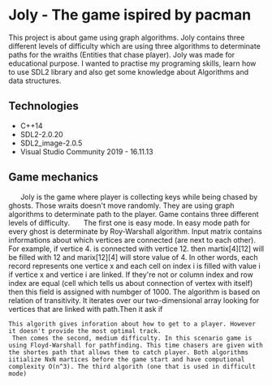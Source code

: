 # Joly - The game ispired by pacman
This project is about game using graph algorithms. Joly contains three different levels of difficulty which are using three algorithms to determinate paths for the wraiths (Entities that chase player). Joly was made for educational purpose. I wanted to practise my programing skills, learn how to use SDL2 library and also get some knowledge about Algorithms and data structures.

## Technologies
* C++14
* SDL2-2.0.20
* SDL2_image-2.0.5
* Visual Studio Community 2019 - 16.11.13

## Game mechanics
&nbsp;&nbsp;&nbsp;&nbsp;&nbsp;&nbsp;Joly is the game where player is collecting keys while being chased by ghosts. Those wraits doesn't move randomly. They are using graph algorithms to determinate path to the player. Game contains three different levels of difficulty.
&nbsp;&nbsp;&nbsp;&nbsp;&nbsp;&nbsp;The first one is easy mode. In easy mode path for every ghost is determinate by Roy-Warshall algorithm. Input matrix contains informations about which vertices are connected (are next to each other). For example, if vertice 4. is connected with vertice 12. then martix[4][12] will be filled with 12 and marix[12][4] will store value of 4. In other words, each record represents one vertice x and each cell on index i is filled with value i if vertice x and vertice i are linked. If they're not or column index and row index are equal (cell which tells us about connection of vertex with itself) then this field is assigned with numbger of 1000.
     The algorithm is based on relation of transitivity. It iterates over our two-dimensional array looking for vertices that are linked with path.Then it ask if 
   
    This algorith gives inforation about how to get to a player. However it doesn't provide the most optimal track.
     Then comes the second, medium difficulty. In this scenario game is using Floyd-Warshall for pathfinding. This time chasers are given with the shortes path that allows them to catch player. Both algorithms iitialize NxN martices before the game start and have computional complexity O(n^3). The third algorith (one that is used in difficult mode) 
